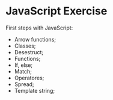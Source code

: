 # JavaScript Exercise
First steps with JavaScript:

- Arrow functions;
- Classes;
- Desestruct;
- Functions;
- If, else;
- Match;
- Operatores;
- Spread;
- Template string;
